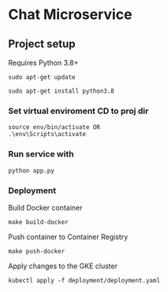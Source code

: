 # Chat Microservice

## Project setup

Requires Python 3.8+

```
sudo apt-get update
```
```
sudo apt-get install python3.8
```

### Set virtual enviroment CD to proj dir
```
source env/bin/activate OR
.\env\Scripts\activate
```

### Run service with
```
python app.py
```

### Deployment
Build Docker container
```
make build-docker
```
Push container to Container Registry
```
make push-docker
```
Apply changes to the GKE cluster
```
kubectl apply -f deployment/deployment.yaml
```
